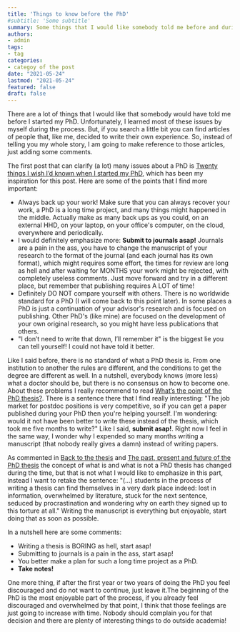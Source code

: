 ```yaml
---
title: 'Things to know before the PhD'
#subtitle: 'Some subtitle'
summary: Some things that I would like somebody told me before and during my PhD.
authors:
- admin
tags:
- tag
categories:
- categoy of the post
date: "2021-05-24"
lastmod: "2021-05-24"
featured: false
draft: false
---
```


There are a lot of things that I would like that somebody would have told me before I started my PhD. Unfortunately, I learned most of these issues by myself during the process. But, if you search a little bit you can find articles of people that, like me, decided to write their own experience. So, instead of telling you my whole story, I am going to make reference to those articles, just adding some comments.

The first post that can clarify (a lot) many issues about a PhD is <a href="https://www.nature.com/articles/d41586-018-07332-x">Twenty things I wish I’d known when I started my PhD</a>, which has been my inspiration for this post. Here are some of the points that I find more important:

<ul>
  <li>
    Always back up your work! Make sure that you can always recover your work, a PhD is a long time project, and many things might happened in the middle. Actually make as many back ups as you could, on an external HHD, on your laptop, on your office's computer, on the cloud, everywhere and periodically.
  </li>
  <li>
    I would definitely emphasize more: <b>Submit to journals asap!</b> Journals are a pain in the ass, you have to change the manuscript of your research to the format of the journal (and each journal has its own format), which might requires some effort, the times for review are long as hell and after waiting for MONTHS your work might be rejected, with completely useless comments. Just move forward and try in a different place, but remember that publishing requires A LOT of time!
  </li>
  <li>
    Definitely DO NOT compare yourself with others. There is no worldwide standard for a PhD (I will come back to this point later). In some places a PhD is just a continuation of your advisor's research and is focused on publishing. Other PhD's (like mine) are focused on the development of your own original research, so you might have less publications that others.
  </li>
  <li>
    "I don’t need to write that down, I’ll remember it" is the biggest lie you can tell yourself! I could not have told it better.
  </li>
</ul>

Like I said before, there is no standard of what a PhD thesis is. From one institution to another the rules are different, and the conditions to get the degree are different as well. In a nutshell, everybody knows (more less) what a doctor should be, but there is no consensus on how to become one. About these problems I really recommend to read <a href="https://www.nature.com/news/what-s-the-point-of-the-phd-thesis-1.20203">What’s the point of the PhD thesis?</a>. There is a sentence there that I find really interesting: "The job market for postdoc positions is very competitive, so if you can get a paper published during your PhD then you're helping yourself. I'm wondering: would it not have been better to write these instead of the thesis, which took me five months to write?" Like I said, <b>submit asap!</b>. Right now I feel in the same way, I wonder why I expended so many months writing a manuscript (that nobody really gives a damn) instead of writing papers.

As commented in <a href="https://www.nature.com/news/back-to-the-thesis-1.20202">Back to the thesis</a> and <a href="https://www.nature.com/news/the-past-present-and-future-of-the-phd-thesis-1.20207">The past, present and future of the PhD thesis</a> the concept of what is and what is not a PhD thesis has changed during the time, but that is not what I would like to emphasize in this part, instead I want to retake the sentence: "(...) students in the process of writing a thesis can find themselves in a very dark place indeed: lost in information, overwhelmed by literature, stuck for the next sentence, seduced by procrastination and wondering why on earth they signed up to this torture at all." Writing the manuscript is everything but enjoyable, start doing that as soon as possible.

In a nutshell here are some comments:

<ul>
  <li>
    Writing a thesis is BORING as hell, start asap!
  </li>
  <li>
    Submitting to journals is a pain in the ass, start asap!
  </li>
  <li>
    You better make a plan for such a long time project as a PhD.
  </li>
  <li>
    <b> Take notes! </b>
  </li>
</ul>

One more thing, if after the first year or two years of doing the PhD you feel discouraged and do not want to continue, just leave it.The beginning of the PhD is the most enjoyable part of the process, if you already feel discouraged and overwhelmed by that point, I think that those feelings are just going to increase with time. Nobody should complain you for that decision and there are plenty of interesting things to do outside academia!
